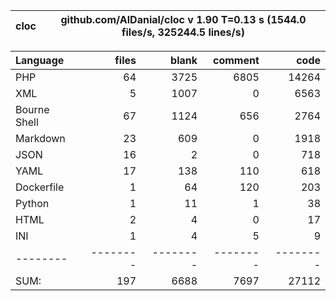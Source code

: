 
cloc|github.com/AlDanial/cloc v 1.90  T=0.13 s (1544.0 files/s, 325244.5 lines/s)
--- | ---

Language|files|blank|comment|code
:-------|-------:|-------:|-------:|-------:
PHP|64|3725|6805|14264
XML|5|1007|0|6563
Bourne Shell|67|1124|656|2764
Markdown|23|609|0|1918
JSON|16|2|0|718
YAML|17|138|110|618
Dockerfile|1|64|120|203
Python|1|11|1|38
HTML|2|4|0|17
INI|1|4|5|9
--------|--------|--------|--------|--------
SUM:|197|6688|7697|27112
